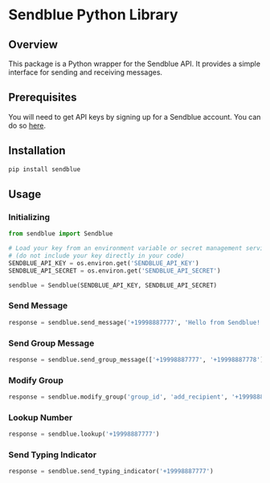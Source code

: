 # Sendblue Python Library

## Overview

This package is a Python wrapper for the Sendblue API. It provides a simple interface for sending and receiving messages.

## Prerequisites

You will need to get API keys by signing up for a Sendblue account. You can do so [here](https://sendblue.co/).

## Installation

```bash
pip install sendblue
```

## Usage

### Initializing

```python
from sendblue import Sendblue

# Load your key from an environment variable or secret management service
# (do not include your key directly in your code)
SENDBLUE_API_KEY = os.environ.get('SENDBLUE_API_KEY')
SENDBLUE_API_SECRET = os.environ.get('SENDBLUE_API_SECRET')

sendblue = Sendblue(SENDBLUE_API_KEY, SENDBLUE_API_SECRET)
```

### Send Message

```python
response = sendblue.send_message('+19998887777', 'Hello from Sendblue!', send_style='invisible', media_url='https://source.unsplash.com/random.png', status_callback='https://example.com/callback')
```

### Send Group Message

```python
response = sendblue.send_group_message(['+19998887777', '+19998887778'], 'Hello from Sendblue!', send_style='invisible', media_url='https://source.unsplash.com/random.png', status_callback='https://example.com/callback')
```

### Modify Group

```python
response = sendblue.modify_group('group_id', 'add_recipient', '+19998887777')
```

### Lookup Number

```python
response = sendblue.lookup('+19998887777')
```

### Send Typing Indicator

```python
response = sendblue.send_typing_indicator('+19998887777')
```